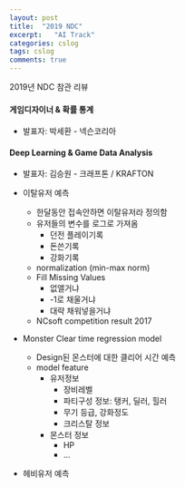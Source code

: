 ```yaml
---
layout: post
title:  "2019 NDC"
excerpt:   "AI Track"
categories: cslog
tags: cslog
comments: true
---
```


2019년 NDC 참관 리뷰

#### 게임디자이너 & 확률 통계

- 발표자: 박세환 - 넥슨코리아

#### Deep Learning & Game Data Analysis

- 발표자: 김승원 - 크래프톤 / KRAFTON

- 이탈유저 예측
  - 한달동안 접속안하면 이탈유저라 정의함
  - 유저들의 변수를 로그로 가져옴
    - 던전 플레이기록
    - 돈쓴기록
    - 강화기록
  - normalization (min-max norm)
  - Fill Missing Values 
    - 없앨거냐
    - -1로 채울거냐 
    - 대략 채워넣을거냐
  - NCsoft competition result 2017
- Monster Clear time regression model
  - Design된 몬스터에 대한 클리어 시간 예측
  - model feature
    - 유저정보
      - 장비레벨
      - 파티구성 정보: 탱커, 딜러, 힐러
      - 무기 등급, 강화정도
      - 크리스탈 정보
    - 몬스터 정보
      - HP
      - ...

- 헤비유저 예측



